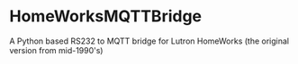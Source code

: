 # HomeWorksMQTTBridge
A Python based RS232 to MQTT bridge for Lutron HomeWorks (the original version from mid-1990's)
